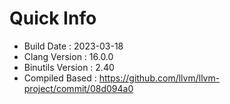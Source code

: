 # Quick Info
* Build Date : 2023-03-18
* Clang Version : 16.0.0
* Binutils Version : 2.40
* Compiled Based : https://github.com/llvm/llvm-project/commit/08d094a0
